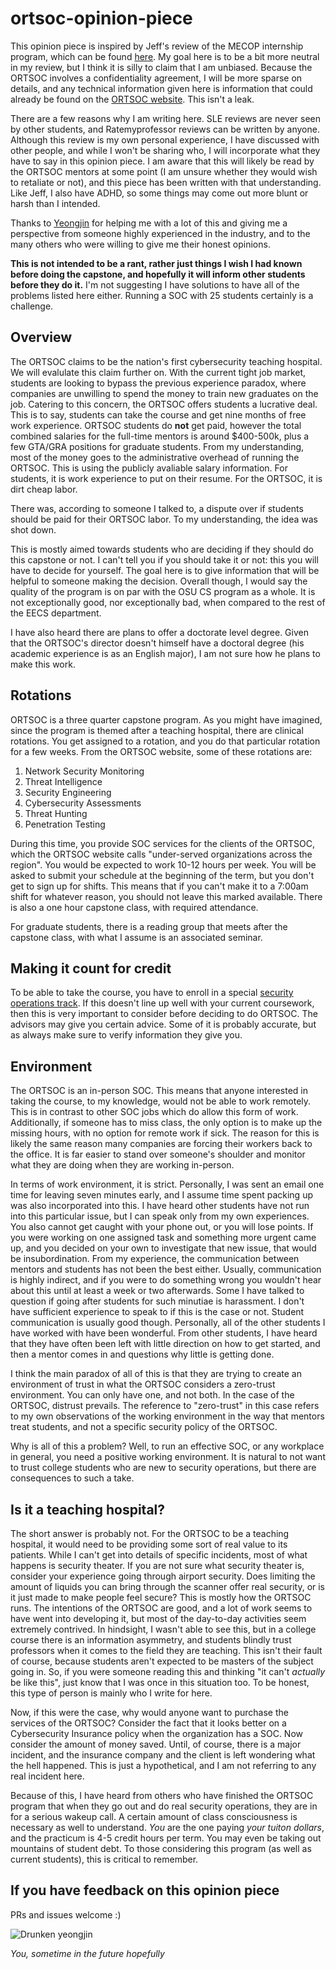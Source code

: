# ortsoc-opinion-piece

This opinion piece is inspired by Jeff's review of the MECOP internship program, which can be found [here](https://github.com/solderq35/mecop-opinion-piece). My goal here is to be a bit more neutral in my review, but I think it is silly to claim that I am unbiased. Because the ORTSOC involves a confidentiality agreement, I will be more sparse on details, and any technical information given here is information that could already be found on the [ORTSOC website](https://web.archive.org/web/20231030164257/https://ortsoc.oregonstate.edu/students). This isn't a leak.

There are a few reasons why I am writing here. SLE reviews are never seen by other students, and Ratemyprofessor reviews can be written by anyone. Although this review is my own personal experience, I have discussed with other people, and while I won't be sharing who, I will incorporate what they have to say in this opinion piece. I am aware that this will likely be read by the ORTSOC mentors at some point (I am unsure whether they would wish to retaliate or not), and this piece has been written with that understanding. Like Jeff, I also have ADHD, so some things may come out more blunt or harsh than I intended.

Thanks to [Yeongjin](https://www.unexploitable.systems/) for helping me with a lot of this and giving me a perspective from someone highly experienced in the industry, and to the many others who were willing to give me their honest opinions.

**This is not intended to be a rant, rather just things I wish I had known before doing the capstone, and hopefully it will inform other students before they do it.** I'm not suggesting I have solutions to have all of the problems listed here either. Running a SOC with 25 students certainly is a challenge.

## Overview
The ORTSOC claims to be the nation's first cybersecurity teaching hospital. We will evalulate this claim further on. With the current tight job market, students are looking to bypass the previous experience paradox, where companies are unwilling to spend the money to train new graduates on the job. Catering to this concern, the ORTSOC offers students a lucrative deal. This is to say, students can take the course and get nine months of free work experience. ORTSOC students do **not** get paid, however the total combined salaries for the full-time mentors is around $400-500k, plus a few GTA/GRA positions for graduate students. From my understanding, most of the money goes to the administrative overhead of running the ORTSOC. This is using the publicly avaliable salary information. For students, it is work experience to put on their resume. For the ORTSOC, it is dirt cheap labor.

There was, according to someone I talked to, a dispute over if students should be paid for their ORTSOC labor. To my understanding, the idea was shot down.

This is mostly aimed towards students who are deciding if they should do this capstone or not. I can't tell you if you should take it or not: this you will have to decide for yourself. The goal here is to give information that will be helpful to someone making the decision. Overall though, I would say the quality of the program is on par with the OSU CS program as a whole. It is not exceptionally good, nor exceptionally bad, when compared to the rest of the EECS department.

I have also heard there are plans to offer a doctorate level degree. Given that the ORTSOC's director doesn't himself have a doctoral degree (his academic experience is as an English major), I am not sure how he plans to make this work. 

## Rotations

ORTSOC is a three quarter capstone program. As you might have imagined, since the program is themed after a teaching hospital, there are clinical rotations. You get assigned to a rotation, and you do that particular rotation for a few weeks. From the ORTSOC website, some of these rotations are:
1. Network Security Monitoring
2. Threat Intelligence
3. Security Engineering
4. Cybersecurity Assessments
5. Threat Hunting
6. Penetration Testing

During this time, you provide SOC services for the clients of the ORTSOC, which the ORTSOC website calls "under-served organizations across the region". You would be expected to work 10-12 hours per week. You will be asked to submit your schedule at the beginning of the term, but you don't get to sign up for shifts. This means that if you can't make it to a 7:00am shift for whatever reason, you should not leave this marked available. There is also a one hour capstone class, with required attendance.

For graduate students, there is a reading group that meets after the capstone class, with what I assume is an associated seminar. 

## Making it count for credit

To be able to take the course, you have to enroll in a special [security operations track](https://drive.google.com/file/d/10nyKXrlQfB4jdqP7oP24PeGc_RYz6EH3/view?usp=sharing). If this doesn't line up well with your current coursework, then this is very important to consider before deciding to do ORTSOC. The advisors may give you certain advice. Some of it is probably accurate, but as always make sure to verify information they give you.

## Environment

The ORTSOC is an in-person SOC. This means that anyone interested in taking the course, to my knowledge, would not be able to work remotely. This is in contrast to other SOC jobs which do allow this form of work. Additionally, if someone has to miss class, the only option is to make up the missing hours, with no option for remote work if sick. The reason for this is likely the same reason many companies are forcing their workers back to the office. It is far easier to stand over someone's shoulder and monitor what they are doing when they are working in-person. 

In terms of work environment, it is strict. Personally, I was sent an email one time for leaving seven minutes early, and I assume time spent packing up was also incorporated into this. I have heard other students have not run into this particular issue, but I can speak only from my own experiences. You also cannot get caught with your phone out, or you will lose points. If you were working on one assigned task and something more urgent came up, and you decided on your own to investigate that new issue, that would be insubordination. From my experience, the communication between mentors and students has not been the best either. Usually, communication is highly indirect, and if you were to do something wrong you wouldn't hear about this until at least a week or two afterwards. Some I have talked to question if going after students for such minutiae is harassment. I don't have sufficient experience to speak to if this is the case or not. Student communication is usually good though. Personally, all of the other students I have worked with have been wonderful. From other students, I have heard that they have often been left with little direction on how to get started, and then a mentor comes in and questions why little is getting done.

I think the main paradox of all of this is that they are trying to create an environment of trust in what the ORTSOC considers a zero-trust environment. You can only have one, and not both. In the case of the ORTSOC, distrust prevails. The reference to "zero-trust" in this case refers to my own observations of the working environment in the way that mentors treat students, and not a specific security policy of the ORTSOC.

Why is all of this a problem? Well, to run an effective SOC, or any workplace in general, you need a positive working environment. It is natural to not want to trust college students who are new to security operations, but there are consequences to such a take. 

## Is it a teaching hospital?

The short answer is probably not. For the ORTSOC to be a teaching hospital, it would need to be providing some sort of real value to its patients. While I can't get into details of specific incidents, most of what happens is security theater. If you are not sure what security theater is, consider your experience going through airport security. Does limiting the amount of liquids you can bring through the scanner offer real security, or is it just made to make people feel secure? This is mostly how the ORTSOC runs. The intentions of the ORTSOC are good, and a lot of work seems to have went into developing it, but most of the day-to-day activities seem extremely contrived. In hindsight, I wasn't able to see this, but in a college course there is an information asymmetry, and students blindly trust professors when it comes to the field they are teaching. This isn't their fault of course, because students aren't expected to be masters of the subject going in. So, if you were someone reading this and thinking "it can't *actually* be like this", just know that I was once in this situation too. To be honest, this type of person is mainly who I write for here.

Now, if this were the case, why would anyone want to purchase the services of the ORTSOC? Consider the fact that it looks better on a Cybersecurity Insurance policy when the organization has a SOC. Now consider the amount of money saved. Until, of course, there is a major incident, and the insurance company and the client is left wondering what the hell happened. This is just a hypothetical, and I am not referring to any real incident here.

Because of this, I have heard from others who have finished the ORTSOC program that when they go out and do real security operations, they are in for a serious wakeup call. A certain amount of class consciousness is necessary as well to understand. *You* are the one paying *your tuiton dollars*, and the practicum is 4-5 credit hours per term. You may even be taking out mountains of student debt. To those considering this program (as well as current students), this is critical to remember.

## If you have feedback on this opinion piece
PRs and issues welcome :)

![Drunken yeongjin](https://github.com/robert0004/ortsoc-opinion-piece/blob/main/drunkjin.jpg?raw=true)

*You, sometime in the future hopefully*
